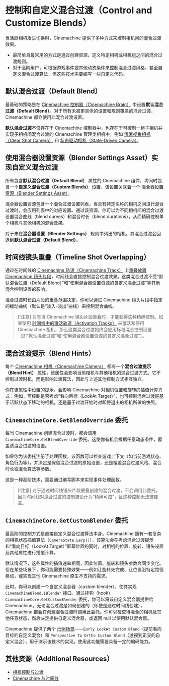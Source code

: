 # 控制和自定义混合过渡（Control and Customize Blends）

当活跃相机发生切换时，Cinemachine 提供了多种方式来控制相机间的混合过渡效果。

* 最简单且最常用的方式是通过创建资源，定义特定相机或相机组之间的混合过渡规则。
* 对于高阶用户，可根据游戏事件或其他动态条件来控制混合过渡风格，甚至自定义混合过渡算法，但这些技术需要编写一些自定义代码。


## 默认混合过渡（Default Blend）
最基础的策略是在 [Cinemachine 控制器（Cinemachine Brain）](CinemachineBrain.md) 中设置**默认混合过渡（Default Blend）**。对于所有未被更具体的设置和规则覆盖的混合过渡，Cinemachine 都会使用此混合过渡设置。

**默认混合过渡**不仅存在于 Cinemachine 控制器中，也存在于可控制一组子相机并实现子相机间混合过渡的 Cinemachine 管理类相机中，例如 [清晰视角相机（Clear Shot Camera）](CinemachineClearShot.md) 和 [状态驱动相机（State-Driven Camera）](CinemachineStateDrivenCamera.md)。


## 使用混合器设置资源（Blender Settings Asset）实现自定义混合过渡
所有包含**默认混合过渡（Default Blend）** 属性的 Cinemachine 组件，均同时包含一个**自定义混合过渡（Custom Blends）** 设置，该设置关联着一个 [混合器设置资源（Blender Settings Asset）](CinemachineBlending.md)。

混合器设置资源包含一个混合过渡设置列表，当具有特定名称的相机之间进行混合过渡时，会应用列表中的对应设置。通过该资源，你可以为不同相机间的混合过渡设置混合曲线（blend curves）和混合时长（blend durations），从而精确控制单个相机与其他相机的混合效果。

对于未在**混合器设置（Blender Settings）** 规则中列出的相机，其混合过渡会回退到**默认混合过渡（Default Blend）**。


## 时间线镜头重叠（Timeline Shot Overlapping）
通过在时间线的 [Cinemachine 轨道（Cinemachine Track）](concept-timeline.md) 上[重叠放置 Cinemachine 镜头片段](setup-timeline.md)，时间线会直接控制混合过渡效果。这类混合过渡不受“默认混合过渡（Default Blend）”和“使用混合器设置资源的自定义混合过渡”等其他混合控制设置的影响。

混合过渡时长由片段的重叠范围决定，你可以通过 Cinemachine 镜头片段中指定的缓动曲线（默认是“淡入-淡出”曲线）来控制混合曲线。

> [!注意]
> 只有当 Cinemachine 镜头片段重叠时，才能获得这种精确控制。如果使用 [时间线中的激活轨道（Activation Tracks）](https://docs.unity3d.com/Packages/com.unity.timeline@latest/index.html?subfolder=/manual/insp-trk-act.html) 来激活和停用 Cinemachine 相机，那么这类混合过渡始终会应用标准混合控制设置（即“默认混合过渡”和“使用混合器设置资源的自定义混合过渡”）。


## 混合过渡提示（Blend Hints）
每个 [Cinemachine 相机（Cinemachine Camera）](CinemachineCamera.md) 都有一个**混合过渡提示（Blend Hint）** 属性，该属性会影响当前相机与其他相机的混合过渡方式。它不控制过渡时机，而是影响过渡算法，因此与上述其他控制方式相互独立。

你在该属性中设置的提示，会影响 Cinemachine 对相机位置和旋转的插值计算方式：例如，可控制是否考虑“看向目标（LookAt Target）”，也可控制混合过渡是基于活跃状态下移动的相机，还是基于过渡开始时对即将退出的相机所做的快照。


## `CinemachineCore.GetBlendOverride` 委托
每当 Cinemachine 创建混合过渡时，都会调用 `CinemachineCore.GetBlendOverride` 委托。这使你有机会根据任意动态条件，覆盖该混合过渡的设置。

如果你为该委托注册了处理函数，该函数可以检查游戏上下文（如当前游戏状态、角色行为等），并决定是保留混合过渡的原始设置，还是覆盖混合过渡风格、混合时长或混合算法等参数。

这是一种高阶技术，需要通过编写脚本来实现事件处理函数。

> [!注意]
> 对于通过时间线镜头片段重叠创建的混合过渡，不会调用此委托。因为时间线对混合过渡的控制被设计为“精确可控”，且这种控制无法被覆盖。


## `CinemachineCore.GetCustomBlender` 委托
最高阶的控制方式是直接自定义混合过渡算法本身。Cinemachine 拥有一套复杂的相机状态插值算法（`CameraState.Lerp()`），该算法会在考虑混合过渡提示和“看向目标（LookAt Target）”屏幕位置的同时，对相机的位置、旋转、镜头设置及其他属性进行插值计算。

默认情况下，这些属性的插值速率相同，因此位置、旋转和镜头参数会同步变化。但在某些场景下，你可能需要特殊效果——例如让旋转先完成、让位置沿特定路径移动，或实现其他 Cinemachine 原生不支持的需求。

此时，你可以创建一个自定义混合器（custom blender），使其实现 `CinemachineBlend.IBlender` 接口。通过挂钩（hook）`CinemachineCore.GetCustomBlender` 委托，你可以将该自定义混合器提供给 Cinemachine。无论混合过渡是如何创建的（即使是通过时间线创建），Cinemachine 都会在创建混合过渡时调用此委托。你可以检查待混合的相机及其他任意状态，然后决定提供自定义混合器，或返回 null 以使用默认混合器。

Cinemachine 提供了两个 [示例场景](samples-tutorials.md)——`Early LookAt Custom Blend`（提前看向目标的自定义混合）和 `Perspective To Ortho Custom Blend`（透视到正交的自定义混合），用于演示该技术的实现。使用此功能需要具备一定的编码能力。


## 其他资源（Additional Resources）
* [相机控制与过渡](concept-camera-control-transitions.md)
* [Cinemachine 与时间线](concept-timeline.md)